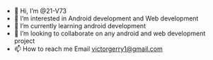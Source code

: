 
- 👋 Hi, I’m @21-V73
- 👀 I’m interested in Android development and Web development
- 🌱 I’m currently learning android development
- 💞️ I’m looking to collaborate on any android and web development project
- 📫 How to reach me Email victorgerry1@gmail.com

<!---
21-V73/21-V73 is a ✨ special ✨ repository because its `README.md` (this file) appears on your GitHub profile.
You can click the Preview link to take a look at your changes.
--->
